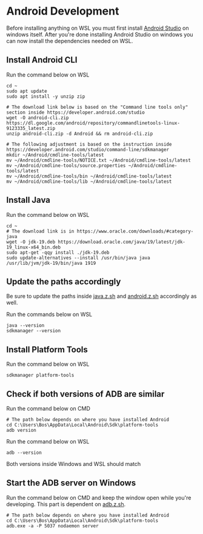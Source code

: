# Android Development
Before installing anything on WSL you must first install [Android Studio](https://developer.android.com/studio) on windows itself. After you're done installing Android Studio on windows you can now install the dependencies needed on WSL.
## Install Android CLI
Run the command below on WSL
```
cd ~
sudo apt update
sudo apt install -y unzip zip

# The download link below is based on the "Command line tools only" section inside https://developer.android.com/studio
wget -O android-cli.zip https://dl.google.com/android/repository/commandlinetools-linux-9123335_latest.zip
unzip android-cli.zip -d Android && rm android-cli.zip

# The following adjustment is based on the instruction inside https://developer.android.com/studio/command-line/sdkmanager
mkdir ~/Android/cmdline-tools/latest
mv ~/Android/cmdline-tools/NOTICE.txt ~/Android/cmdline-tools/latest
mv ~/Android/cmdline-tools/source.properties ~/Android/cmdline-tools/latest
mv ~/Android/cmdline-tools/bin ~/Android/cmdline-tools/latest
mv ~/Android/cmdline-tools/lib ~/Android/cmdline-tools/latest
```
## Install Java
Run the command below on WSL
```
cd ~
# The download link is in https://www.oracle.com/downloads/#category-java
wget -O jdk-19.deb https://download.oracle.com/java/19/latest/jdk-19_linux-x64_bin.deb
sudo apt-get -qqy install ./jdk-19.deb
sudo update-alternatives --install /usr/bin/java java /usr/lib/jvm/jdk-19/bin/java 1919
```
## Update the paths accordingly
Be sure to update the paths inside [java.z.sh](../../zsh/java.z.sh) and [android.z.sh](../../zsh/android.z.sh) accordingly as well.

Run the commands below on WSL
```
java --version
sdkmanager --version
```
## Install Platform Tools
Run the command below on WSL
```
sdkmanager platform-tools
```
## Check if both versions of ADB are similar
Run the command below on CMD
```
# The path below depends on where you have installed Android
cd C:\Users\Bos\AppData\Local\Android\Sdk\platform-tools
adb version
```
Run the command below on WSL
```
adb --version
```
Both versions inside Windows and WSL should match
## Start the ADB server on Windows
Run the command below on CMD and keep the window open while you're developing. This part is dependent on [adb.z.sh](../../zsh/adb.z.sh).
```
# The path below depends on where you have installed Android
cd C:\Users\Bos\AppData\Local\Android\Sdk\platform-tools
adb.exe -a -P 5037 nodaemon server
```
